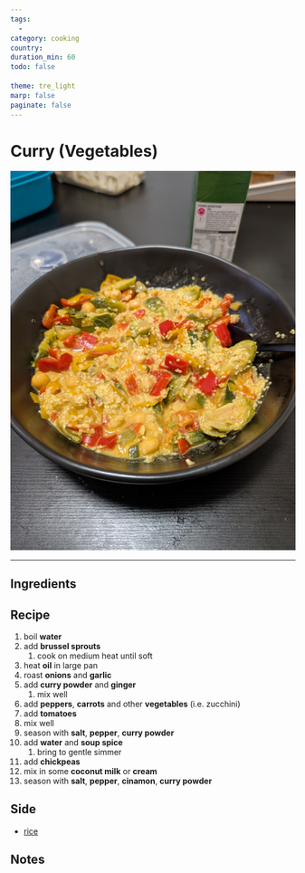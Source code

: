 ```yaml
---
tags:
  - 
category: cooking
country:
duration_min: 60
todo: false

theme: tre_light
marp: false
paginate: false
---
```


# Curry (Vegetables)

![](../gfx/PXL_20250226_090918885.jpg)

---

## Ingredients

## Recipe

1. boil **water**
1. add **brussel sprouts**
    1. cook on medium heat until soft
1. heat **oil** in large pan
1. roast **onions** and **garlic**
1. add **curry powder** and **ginger**
    1. mix well
1. add **peppers**, **carrots** and other **vegetables** (i.e. zucchini)
1. add **tomatoes**
1. mix well
1. season with **salt**, **pepper**, **curry powder**
1. add **water** and **soup spice**
    1. bring to gentle simmer
1. add **chickpeas**
1. mix in some **coconut milk** or **cream**
1. season with **salt**, **pepper**, **cinamon**, **curry powder**

## Side
* [rice](./Rice.md)

## Notes
